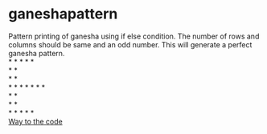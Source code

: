 # ganeshapattern
Pattern printing of ganesha using if else condition.
The number of rows and columns should be same and an odd number. This will generate a perfect ganesha pattern.<br/>
     *     * * * *<br/>
     *     *      <br/>
     *     *      <br/>
     * * * * * * *<br/>
           *     *<br/>
           *     *<br/>
     * * * *     *<br/>
[Way to the code](https://github.com/ASTHA193/ganeshapattern/commit/7a4048803c5c08705a342bde6cc6996ff7e465fc)
